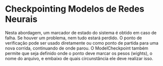 # Checkpointing Modelos de Redes Neurais

Nesta abordagem, um marcador de estado do sistema é obtido em caso de falha.  Se houver um problema, nem tudo estará perdido.  O ponto de verificação pode ser usado diretamente ou como ponto de partida para uma nova corrida, continuando de onde parou.
O ModelCheckpoint também permite que seja definido onde o ponto deve marcar os pesos (wights), o nome do arquivo, e embaixo de quais circunstância ele deve realizar isso.

